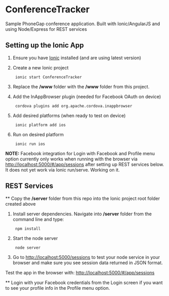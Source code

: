 ConferenceTracker
=================

Sample PhoneGap conference application. Built with Ionic/AngularJS and using Node/Express for REST services


Setting up the Ionic App
-------------------------
1. Ensure you have [Ionic](http://ionicframework.com/getting-started/) installed (and are using latest version)

2. Create a new Ionic project

        ionic start ConferenceTracker
        
3. Replace the **/www** folder with the **/www** folder from this project. 

4. Add the InAppBrowser plugin (needed for Facebook OAuth on device)

        cordova plugins add org.apache.cordova.inappbrowser

5. Add desired platforms (when ready to test on device)
        
        ionic platform add ios

6. Run on desired platform

        ionic run ios

**NOTE:** Facebook integration for Login with Facebook and Profile menu option currently only works when running with the browser via [http://localhost:5000/#/app/sessions](http://localhost:5000/#/app/sessions) after setting up REST services below. It does not yet work via Ionic run/serve. Working on it. 


REST Services 
-------------
** Copy the **/server** folder from this repo into the Ionic project root folder created above

1. Install server dependencies. Navigate into **/server** folder from the command line and type:

        npm install 

2. Start the node server
      
        node server
        
3. Go to [http://localhost:5000/sessions](http://localhost:5000/sessions) to test your node service in your browser and make sure you see session data returned in JSON format.


Test the app in the browser with: [http://localhost:5000/#/app/sessions](http://localhost:5000/#/app/sessions)

** Login with your Facebook credentials from the Login screen if you want to see your profile info in the Profile menu option. 
